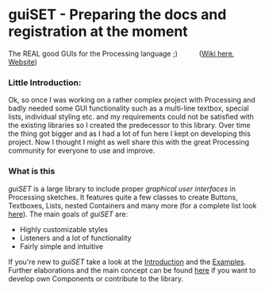 # guiSET - Preparing the docs and registration at the moment
The REAL good GUIs for the Processing language ;)  &nbsp;&nbsp;&nbsp;&nbsp;&nbsp;&nbsp;&nbsp;&nbsp;&nbsp;    ([Wiki here](../../wiki), [Website](https://mc-zen.github.io/guiSET/))

### Little Introduction:

Ok, so once I was working on a rather complex project with Processing and badly needed some GUI functionality such as a multi-line textbox, special lists, individual styling etc. and my requirements could not be satisfied with the existing libraries so I created the predecessor to this library. Over time the thing got bigger and as I had a lot of fun here I kept on developing this project. Now I thought I might as well share this with the great Processing community for everyone to use and improve. 


### What is this

_guiSET_ is a large library to include proper _graphical user interfaces_ in Processing sketches. It features quite a few classes to create Buttons, Textboxes, Lists, nested Containers and many more (for a complete list look [here](../../wiki/List-of-available-Components)).
The main goals of _guiSET_ are:
- Highly customizable styles
- Listeners and a lot of functionality
- Fairly simple and intuitive



If you're new to _guiSET_ take a look at the [Introduction](../../wiki/Introduction-for-beginners) and the [Examples](../../wiki/Examples). 
Further elaborations and the main concept can be found [here](../../wiki/The-deep-shit) if you want to develop own Components or contribute to the library. 
